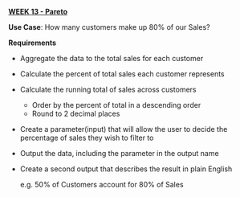 [**WEEK 13 - Pareto** ](https://preppindata.blogspot.com/2022/03/2022-week-13-pareto-parameters.html)

**Use Case**: How many customers make up 80% of our Sales?

**Requirements**

- Aggregate the data to the total sales for each customer
- Calculate the percent of total sales each customer represents
- Calculate the running total of sales across customers

   - Order by the percent of total in a descending order
   - Round to 2 decimal places

- Create a parameter(input) that will allow the user to decide the percentage of sales they wish to filter to
- Output the data, including the parameter in the output name
- Create a second output that describes the result in plain English

    e.g. 50% of Customers account for 80% of Sales 